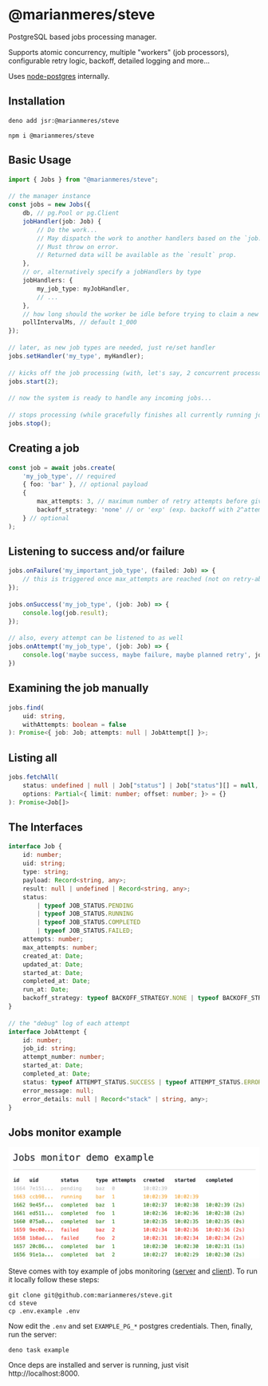 # @marianmeres/steve

PostgreSQL based jobs processing manager. 

Supports atomic concurrency, multiple "workers" (job processors), configurable 
retry logic, backoff, detailed logging and more...

Uses [node-postgres](https://node-postgres.com/) internally.

## Installation

```shell
deno add jsr:@marianmeres/steve
```

```shell
npm i @marianmeres/steve
```

## Basic Usage

```typescript
import { Jobs } from "@marianmeres/steve";

// the manager instance
const jobs = new Jobs({
    db, // pg.Pool or pg.Client 
    jobHandler(job: Job) {
        // Do the work... 
        // May dispatch the work to another handlers based on the `job.type`.
        // Must throw on error.
        // Returned data will be available as the `result` prop.
    },
    // or, alternatively specify a jobHandlers by type
    jobHandlers: {
        my_job_type: myJobHandler,
        // ...
    },
    // how long should the worker be idle before trying to claim a new job
    pollIntervalMs, // default 1_000
});

// later, as new job types are needed, just re/set handler
jobs.setHandler('my_type', myHandler);

// kicks off the job processing (with, let's say, 2 concurrent processors)
jobs.start(2);

// now the system is ready to handle any incoming jobs...

// stops processing (while gracefully finishes all currently running jobs)
jobs.stop();
```

## Creating a job

```typescript
const job = await jobs.create(
    'my_job_type', // required
    { foo: 'bar' }, // optional payload
    {
        max_attempts: 3, // maximum number of retry attempts before giving up
        backoff_strategy: 'none' // or 'exp' (exp. backoff with 2^attempts seconds), 
    } // optional
);
```

## Listening to success and/or failure

```typescript
jobs.onFailure('my_important_job_type', (failed: Job) => {
    // this is triggered once max_attempts are reached (not on retry-able error)
});

jobs.onSuccess('my_job_type', (job: Job) => {
    console.log(job.result);
});

// also, every attempt can be listened to as well
jobs.onAttempt('my_job_type', (job: Job) => {
    console.log('maybe success, maybe failure, maybe planned retry', job.status);
})
```

## Examining the job manually

```typescript
jobs.find(
    uid: string,
    withAttempts: boolean = false
): Promise<{ job: Job; attempts: null | JobAttempt[] }>;
```

## Listing all

```typescript
jobs.fetchAll(
    status: undefined | null | Job["status"] | Job["status"][] = null,
    options: Partial<{ limit: number; offset: number; }> = {}
): Promise<Job[]>
```

## The Interfaces

```typescript
interface Job {
    id: number;
    uid: string;
    type: string;
    payload: Record<string, any>;
    result: null | undefined | Record<string, any>;
    status:
        | typeof JOB_STATUS.PENDING
        | typeof JOB_STATUS.RUNNING
        | typeof JOB_STATUS.COMPLETED
        | typeof JOB_STATUS.FAILED;
    attempts: number;
    max_attempts: number;
    created_at: Date;
    updated_at: Date;
    started_at: Date;
    completed_at: Date;
    run_at: Date;
    backoff_strategy: typeof BACKOFF_STRATEGY.NONE | typeof BACKOFF_STRATEGY.EXP;
}

// the "debug" log of each attempt
interface JobAttempt {
    id: number;
    job_id: string;
    attempt_number: number;
    started_at: Date;
    completed_at: Date;
    status: typeof ATTEMPT_STATUS.SUCCESS | typeof ATTEMPT_STATUS.ERROR;
    error_message: null;
    error_details: null | Record<"stack" | string, any>;
}
```

## Jobs monitor example

![](./demo-monitor.png "Demo monitor")

Steve comes with toy example of jobs monitoring ([server](example/server.ts) 
and [client](example/index.html)). To run it locally follow these steps:

```shell
git clone git@github.com:marianmeres/steve.git
cd steve
cp .env.example .env
```

Now edit the `.env` and set `EXAMPLE_PG_*` postgres credentials. Then, finally, 
run the server:

```shell
deno task example
```

Once deps are installed and server is running, just visit http://localhost:8000.

